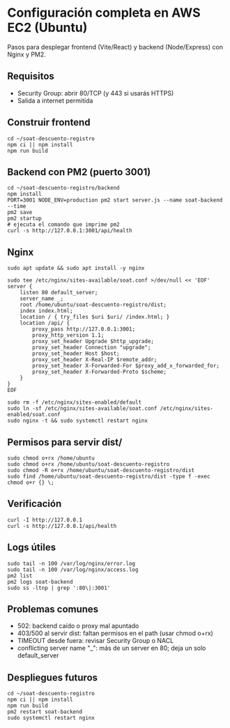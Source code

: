 # Configuración completa en AWS EC2 (Ubuntu)

Pasos para desplegar frontend (Vite/React) y backend (Node/Express) con Nginx y PM2.

## Requisitos
- Security Group: abrir 80/TCP (y 443 si usarás HTTPS)
- Salida a internet permitida

## Construir frontend
```
cd ~/soat-descuento-registro
npm ci || npm install
npm run build
```

## Backend con PM2 (puerto 3001)
```
cd ~/soat-descuento-registro/backend
npm install
PORT=3001 NODE_ENV=production pm2 start server.js --name soat-backend --time
pm2 save
pm2 startup
# ejecuta el comando que imprime pm2
curl -s http://127.0.0.1:3001/api/health
```

## Nginx
```
sudo apt update && sudo apt install -y nginx

sudo tee /etc/nginx/sites-available/soat.conf >/dev/null << 'EOF'
server {
    listen 80 default_server;
    server_name _;
    root /home/ubuntu/soat-descuento-registro/dist;
    index index.html;
    location / { try_files $uri $uri/ /index.html; }
    location /api/ {
        proxy_pass http://127.0.0.1:3001;
        proxy_http_version 1.1;
        proxy_set_header Upgrade $http_upgrade;
        proxy_set_header Connection "upgrade";
        proxy_set_header Host $host;
        proxy_set_header X-Real-IP $remote_addr;
        proxy_set_header X-Forwarded-For $proxy_add_x_forwarded_for;
        proxy_set_header X-Forwarded-Proto $scheme;
    }
}
EOF

sudo rm -f /etc/nginx/sites-enabled/default
sudo ln -sf /etc/nginx/sites-available/soat.conf /etc/nginx/sites-enabled/soat.conf
sudo nginx -t && sudo systemctl restart nginx
```

## Permisos para servir dist/
```
sudo chmod o+rx /home/ubuntu
sudo chmod o+rx /home/ubuntu/soat-descuento-registro
sudo chmod -R o+rx /home/ubuntu/soat-descuento-registro/dist
sudo find /home/ubuntu/soat-descuento-registro/dist -type f -exec chmod o+r {} \;
```

## Verificación
```
curl -I http://127.0.0.1
curl -s http://127.0.0.1/api/health
```

## Logs útiles
```
sudo tail -n 100 /var/log/nginx/error.log
sudo tail -n 100 /var/log/nginx/access.log
pm2 list
pm2 logs soat-backend
sudo ss -ltnp | grep ':80\|:3001'
```

## Problemas comunes
- 502: backend caído o proxy mal apuntado
- 403/500 al servir dist: faltan permisos en el path (usar chmod o+rx)
- TIMEOUT desde fuera: revisar Security Group o NACL
- conflicting server name "_": más de un server en 80; deja un solo default_server

## Despliegues futuros
```
cd ~/soat-descuento-registro
npm ci || npm install
npm run build
pm2 restart soat-backend
sudo systemctl restart nginx
```
